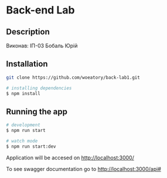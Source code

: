 # Back-end Lab

## Description

Виконав:
ІП-03 Бобаль Юрій

## Installation

```bash
git clone https://github.com/woeatory/back-lab1.git
```

```bash
# installing dependencies
$ npm install
```

## Running the app

```bash
# development
$ npm run start

# watch mode
$ npm run start:dev
```

Application will be accesed on <http://localhost:3000/>

To see swagger documentation go to <http://localhost:3000/api#>
